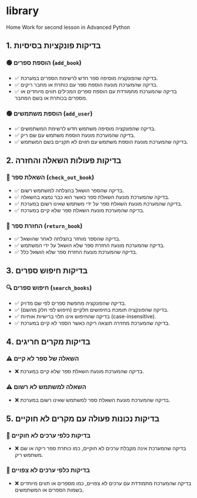 # library
Home Work for second lesson in Advanced Python

## 1. בדיקות פונקציות בסיסיות

### 🟢 הוספת ספרים (`add_book`)
- ✅ בדיקה שהפונקציה מוסיפה ספר חדש לרשימת הספרים במערכת.
- ✅ בדיקה שהמערכת מונעת הוספת ספר עם כותרת או מחבר ריקים.
- ✅ בדיקה שהמערכת מתמודדת עם הוספת ספרים המכילים תווים מיוחדים או מספרים בכותרת או בשם המחבר.

### 🟢 הוספת משתמשים (`add_user`)
- ✅ בדיקה שהפונקציה מוסיפה משתמש חדש לרשימת המשתמשים.
- ✅ בדיקה שהמערכת מונעת הוספת משתמש עם שם ריק.
- ✅ בדיקה שהמערכת מונעת הוספת משתמש עם תווים לא תקניים בשם המשתמש.

## 2. בדיקות פעולות השאלה והחזרה

### 🔵 השאלת ספר (`check_out_book`)
- ✅ בדיקה שהספר הושאל בהצלחה למשתמש רשום.
- ✅ בדיקה שהמערכת מונעת השאלת ספר כאשר הוא כבר נמצא בהשאלה.
- ✅ בדיקה שהמערכת מונעת השאלת ספר על ידי משתמש שאינו רשום במערכת.
- ✅ בדיקה שהמערכת מונעת השאלת ספר שלא קיים במערכת.

### 🔵 החזרת ספר (`return_book`)
- ✅ בדיקה שהספר מוחזר בהצלחה לאחר שהושאל.
- ✅ בדיקה שהמערכת מונעת החזרת ספר שלא הושאל על ידי המשתמש.
- ✅ בדיקה שהמערכת מונעת החזרת ספר שלא הושאל כלל.

## 3. בדיקות חיפוש ספרים

### 🔍 חיפוש ספרים (`search_books`)
- ✅ בדיקה שהפונקציה מחפשת ספרים לפי שם מדויק.
- ✅ בדיקה שהפונקציה תומכת בחיפושים חלקיים (חיפוש לפי חלק מהשם).
- ✅ בדיקה שהחיפוש אינו תלוי ברישיות אותיות (case-insensitive).
- ✅ בדיקה שהמערכת מחזירה תוצאה ריקה כאשר הספר לא קיים במערכת.

## 4. בדיקות מקרים חריגים

### ⚠️ השאלה של ספר לא קיים
- ❌ בדיקה שהמערכת מונעת השאלת ספר שלא קיים במערכת.

### ⚠️ השאלה למשתמש לא רשום
- ❌ בדיקה שהמערכת מונעת השאלת ספר למשתמש שאינו רשום במערכת.

## 5. בדיקות נכונות פעולה עם מקרים לא חוקיים

### 🛑 בדיקות כלפי ערכים לא חוקיים
- ❌ בדיקה שהמערכת אינה מקבלת ערכים לא חוקיים, כמו כותרת ספר ריקה או שם משתמש ריק.

### 🛑 בדיקות כלפי ערכים לא צפויים
- ❌ בדיקה שהמערכת מתמודדת עם ערכים לא צפויים, כמו מספרים או תווים מיוחדים בשמות הספרים או המשתמשים.
